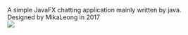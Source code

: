 A simple JavaFX chatting application mainly written by java.<br>
Designed by MikaLeong in 2017<br>
![](https://github.com/mikaleong/chatnow/raw/chat-interface.png)
